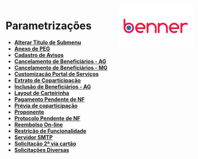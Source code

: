 <img align="right" src="../src/images/benner_rgb.png" />

# Parametrizações

* **[Alterar Título de Submenu](AlterarTituloSubMenu/readme.md)**
* **[Anexo de PEG](AnexoDePEG/readme.md)**
* **[Cadastro de Avisos](CadastroAvisos/readme.md)**
* **[Cancelamento de Beneficiários - AG](CancelamentoBeneficiariosAG/readme.md)**
* **[Cancelamento de Beneficiários - MG](CancelamentoBeneficiariosMG/readme.md)**
* **[Customização Portal de Serviços](CustomizacaoPortalDeServicos/readme.md)**
* **[Extrato de Coparticipação](ExtratoDeCoparticipacao/readme.md)**
* **[Inclusão de Beneficiários - AG](InclusãoDeBeneficiarioAG/readme.md)**
* **[Layout de Carteirinha](LayoutCarteirinha/readme.md)**
* **[Pagamento Pendente de NF](PagamentoPendenteNF/readme.md)**
* **[Prévia de coparticipação](PreviaDeCoparticipacao/readme.md)**
* **[Proponente](Proponente/readme.md)**
* **[Protocolo Pendente de NF](ProtocoloPendenteNF/readme.md)**
* **[Reembolso On-line](ReembolsoOnline/readme.md)**
* **[Restrição de Funcionalidade](RestricaoDeFuncionalidade/readme.md)**
* **[Servidor SMTP](Smtp/readme.md)**
* **[Solicitação 2ª via cartão](SolicitacaoSegundaViaCartao/readme.md)**
* **[Solicitações Diversas](SolicitacoesDiversas/readme.md)**
